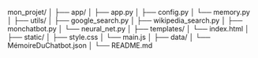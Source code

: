 mon_projet/
│
├── app/
│   ├── app.py
│   ├── config.py
│   └── memory.py
│
├── utils/
│   ├── google_search.py
│   ├── wikipedia_search.py
│   ├── monchatbot.py
│   └── neural_net.py
│
├── templates/
│   └── index.html
│
├── static/
│   ├── style.css
│   └── main.js
│
├── data/
│   └── MémoireDuChatbot.json
│
└── README.md
